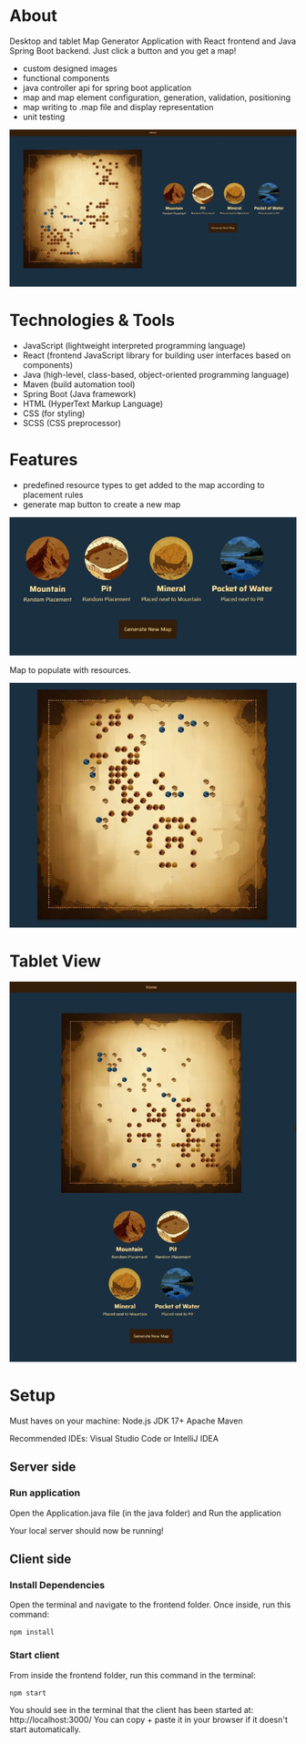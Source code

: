 # About

Desktop and tablet Map Generator Application with React frontend and Java Spring Boot backend. Just click a button and you get a map!

- custom designed images
- functional components
- java controller api for spring boot application
- map and map element configuration, generation, validation, positioning
- map writing to .map file and display representation
- unit testing

![Main Page](src/main/frontend/src/components/img/mainpage.webp)

# Technologies & Tools

- JavaScript (lightweight interpreted programming language)
- React (frontend JavaScript library for building user interfaces based on components)
- Java (high-level, class-based, object-oriented programming language)
- Maven (build automation tool)
- Spring Boot (Java framework)
- HTML (HyperText Markup Language)
- CSS (for styling)
- SCSS (CSS preprocessor)

# Features

- predefined resource types to get added to the map according to placement rules
- generate map button to create a new map

![Resources](src/main/frontend/src/components/img/resources.webp)

Map to populate with resources.

![Map](src/main/frontend/src/components/img/map.webp)

# Tablet View

![Main Page Tablet](src/main/frontend/src/components/img/mainpagelong.webp)

# Setup

Must haves on your machine:
Node.js
JDK 17+ 
Apache Maven

Recommended IDEs:
Visual Studio Code or IntelliJ IDEA

## Server side

### Run application

Open the Application.java file (in the java folder) and Run the application

Your local server should now be running!

## Client side

### Install Dependencies

Open the terminal and navigate to the frontend folder. Once inside, run this command:

```
npm install
```

### Start client 

From inside the frontend folder, run this command in the terminal:

```
npm start
```

You should see in the terminal that the client has been started at: http://localhost:3000/
You can copy + paste it in your browser if it doesn't start automatically. 